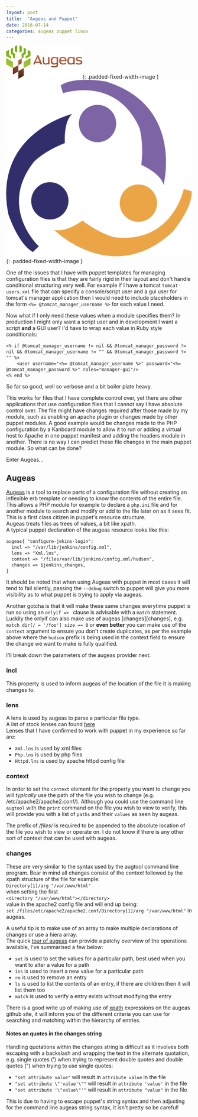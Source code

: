 ```yaml
---
layout: post
title:  "Augeas and Puppet"
date: 2016-07-14
categories: augeas puppet linux
---
```


![augeas logo](/assets/augeas-logo.png){: .padded-fixed-width-image } ![puppet logo](/assets/puppet.svg){: .padded-fixed-width-image }

One of the issues that I have with puppet templates for managing configuration files is that they are fairly rigid in their layout and don't handle conditional structuring very well. For example if I have a tomcat `tomcat-users.xml` file that can specify a console/script user and a gui user for tomcat's manager application then I would need to include placeholders in the form `<%= @tomcat_manager_username %>` for each value I need.  

Now what if I only need these values when a module specifies them? In production I might only want a script user and in development I want a script **and** a GUI user? I'd have to wrap each value in Ruby style conditionals:

```
<% if @tomcat_manager_username != nil && @tomcat_manager_password != nil && @tomcat_manager_username != "" && @tomcat_manager_password != "" %>	
	<user username="<%= @tomcat_manager_username %>" password="<%= @tomcat_manager_password %>" roles="manager-gui"/>
<% end %>
```

So far so good, well so verbose and a bit boiler plate heavy.  

This works for files that I have complete control over, yet there are other applications that use configuration files that I cannot say I have absolute control over. The file might have changes required after those made by my module, such as enabling an apache plugin or changes made by other puppet modules. A good example would be changes made to the PHP configuration by a Kanboard module to allow it to run or adding a virtual host to Apache in one puppet manifest and adding the headers module in another. There is no way I can predict these file changes in the main puppet module. So what can be done?  

Enter Augeas...  

## Augeas
[Augeas][augeas] is a tool to replace parts of a configuration file without creating an inflexible erb template or needing to know the contents of the entire file. This allows a PHP module for example to declare a `php.ini` file and for another module to search and modify or add to the file later on as it sees fit.  
This is a first class citizen in puppet's resource structure.  
Augeas treats files as trees of values, a bit like xpath.  
A typical puppet declaration of the augeas resource looks like this:  
```
augeas{ "configure-jekins-login":
  incl => "/var/lib/jenkins/config.xml",
  lens => "Xml.lns",
  context => "/files/var/lib/jenkins/config.xml/hudson",
  changes => $jenkins_changes,
}
```
It should be noted that when using Augeas with puppet in most cases it will tend to fail silently, passing the `--debug` switch to puppet will give you more visibility as to what puppet is trying to apply via augeas.
<!--see [Debugging with Augtool][debug].-->  
Another gotcha is that it will make these same changes everytime puppet is run so using an `onlyif => ` clause is advisable with a `match` statement.  
Luckily the onlyif can also make use of augeas [changes][changes], e.g. `match dir[/ = '/foo'] size == 0` or **even better** you can make use of the `context` argument to ensure you don't create duplicates, as per the example above where the `hudson` prefix is being used in the context field to ensure the change we want to make is fully qualified.

I'll break down the parameters of the augeas provider next:
  
### incl
This property is used to inform augeas of the location of the file it is making changes to.  

### lens
A lens is used by augeas to parse a particular file type.  
A list of stock lenses can found [here][lenses]  
Lenses that I have confirmed to work with puppet in my experience so far are:
* `Xml.lns` is used by xml files
* `Php.lns` is used by php files
* `Httpd.lns` is used by apache httpd config file

### context
In order to set the `context` element for the property you want to change you will  *typically* use the path of the file you wish to change (e.g. /etc/apache2/apache2.conf/). 
Although you could use the command line `augtool` with the `print` command on the file you wish to view to verify, this will provide you with a list of `paths` and their `values` as seen by augeas. 
 
The prefix of */files/* is required to be appended to the absolute location of the file you wish to view or operate on. I do not know if there is any other sort of context that can be used with augeas.

### <a name="changes"></a>changes
These are very similar to the syntax used by the augtool command line program.
Bear in mind all changes consist of the *context* followed by the xpath structure of the file for example:  
`Directory[1]/arg "/var/www/html"`  
when setting the first  
`<directory "/var/www/html"></directory>`  
value in the apache2 config file and will end up being:  
`set /files/etc/apache2/apache2.conf/Directory[1]/arg "/var/www/html"` in augeas. 
  
A useful tip is to make use of an array to make multiple declarations of changes or use a hiera array.  
The quick [tour of augeas](http://augeas.net/tour.html) can provide a patchy overview of the operations available, I've summarised a few below: 
* `set` is used to set the values for a particular path, best used when you want to alter a value for a path
* `ins` is used to insert a new value for a particular path
* `rm` is used to remove an entry
* `ls` is used to list the contents of an entry, if there are children then it will list them too
* `match` is used to verify a entry exists without modifying the entry

There is a good write up of making use of [xpath][xpath] expressions on the augeas github site, it will inform you of the different criteria you can use for searching and matching within the hierarchy of entries.

#### Notes on quotes in the changes string
Handling quotations within the changes string is difficult as it involves both escaping with a backslash and wrapping the text in the alternate quotation, e.g. single quotes (') when trying to represent double quotes and double quotes (") when trying to use single quotes:  
* `"set attribute value"` will result in `attribute value` in the file
* `"set attribute \"'value'\""` will result in `attribute 'value'` in the file
* `"set attribute '\"value\"'"` will result in `attribute "value"` in the file

This is due to having to escape puppet's string syntax and then adjusting for the command line augeas string syntax, it isn't pretty so be careful!

[augeas]:					http://augeas.net
[xpath]:					https://github.com/hercules-team/augeas/wiki/Path-expressions
[lenses]:					http://augeas.net/stock_lenses.html 
[Debugging with Augtool]:	#debug



